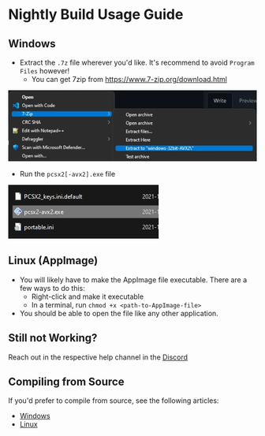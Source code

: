 # Nightly Build Usage Guide

## Windows
- Extract  the `.7z` file wherever you'd like.  It's recommend to avoid `Program Files` however!
  - You can get 7zip from https://www.7-zip.org/download.html

![](./img/using-nightly-builds/extract.webp)

- Run the `pcsx2[-avx2].exe` file

![](./img/using-nightly-builds/exe.webp)

## Linux (AppImage)
- You will likely have to make the AppImage file executable. There are a few ways to do this:
  - Right-click and make it executable
  - In a terminal, run `chmod +x <path-to-AppImage-file>`
- You should be able to open the file like any other application.

## Still not Working?
Reach out in the respective help channel in the [Discord](https://discord.com/invite/TCz3t9k)

## Compiling from Source

If you'd prefer to compile from source, see the following articles:
- [Windows](https://github.com/PCSX2/pcsx2/wiki/Setting-up-the-PCSX2-repository-on-Windows)
- [Linux](https://github.com/PCSX2/pcsx2/wiki/Installing-on-Linux)

